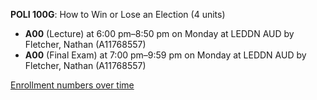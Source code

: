 **POLI 100G**: How to Win or Lose an Election (4 units)

- **A00** (Lecture) at 6:00 pm–8:50 pm on Monday at LEDDN AUD by Fletcher, Nathan (A11768557)
- **A00** (Final Exam) at 7:00 pm–9:59 pm on Monday at LEDDN AUD by Fletcher, Nathan (A11768557)

[Enrollment numbers over time](./POLI100G.tsv)
